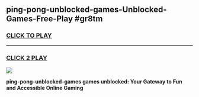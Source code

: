 
## ping-pong-unblocked-games-Unblocked-Games-Free-Play #gr8tm
<h3>
<a href="https://us.freeplayer.one?title=ping-pong-unblocked-games&ref=9M">CLICK TO PLAY</a></h3>
<hr>

<h3>
<a href="https://us.freeplayer.one?title=ping-pong-unblocked-games&ref=9M">CLICK 2 PLAY</a>
  
</h3>

<a href="https://us.freeplayer.one?title=ping-pong-unblocked-games&ref=9M"><img src="https://clearcache.store/games.png"></a>


**ping-pong-unblocked-games games unblocked: Your Gateway to Fun and Accessible Online Gaming**

